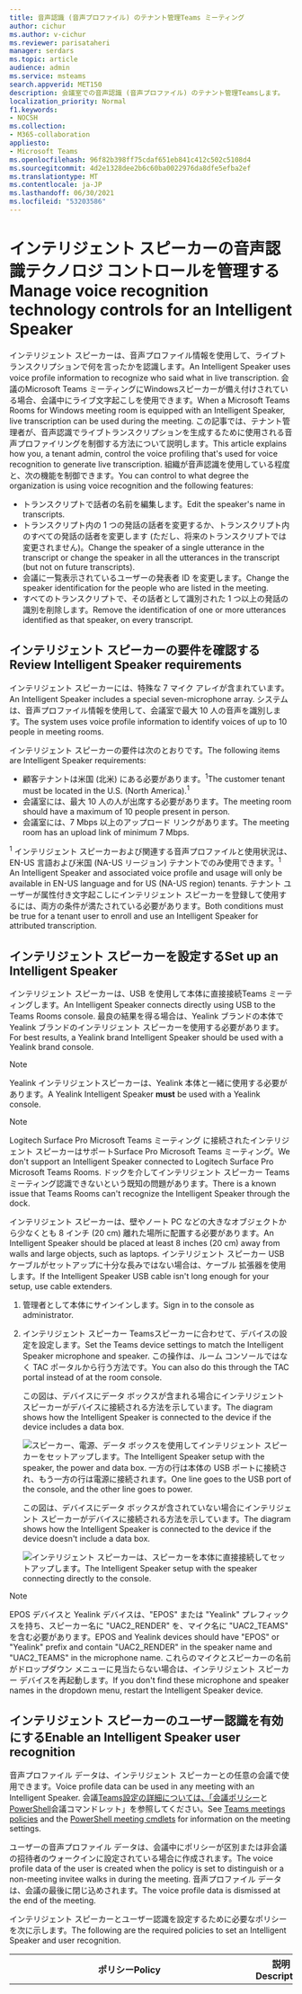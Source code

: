 ```yaml
---
title: 音声認識 (音声プロファイル) のテナント管理Teams ミーティング
author: cichur
ms.author: v-cichur
ms.reviewer: parisataheri
manager: serdars
ms.topic: article
audience: admin
ms.service: msteams
search.appverid: MET150
description: 会議室での音声認識 (音声プロファイル) のテナント管理Teamsします。
localization_priority: Normal
f1.keywords:
- NOCSH
ms.collection:
- M365-collaboration
appliesto:
- Microsoft Teams
ms.openlocfilehash: 96f82b398ff75cdaf651eb841c412c502c5108d4
ms.sourcegitcommit: 4d2e1328dee2b6c60ba0022976da8dfe5efba2ef
ms.translationtype: MT
ms.contentlocale: ja-JP
ms.lasthandoff: 06/30/2021
ms.locfileid: "53203586"
---
```

# <a name="manage-voice-recognition-technology-controls-for-an-intelligent-speaker"></a><span data-ttu-id="3d80e-103">インテリジェント スピーカーの音声認識テクノロジ コントロールを管理する</span><span class="sxs-lookup"><span data-stu-id="3d80e-103">Manage voice recognition technology controls for an Intelligent Speaker</span></span>

<span data-ttu-id="3d80e-104">インテリジェント スピーカーは、音声プロファイル情報を使用して、ライブトランスクリプションで何を言ったかを認識します。</span><span class="sxs-lookup"><span data-stu-id="3d80e-104">An Intelligent Speaker uses voice profile information to recognize who said what in live transcription.</span></span> <span data-ttu-id="3d80e-105">会議のMicrosoft Teams ミーティングにWindowsスピーカーが備え付けされている場合、会議中にライブ文字起こしを使用できます。</span><span class="sxs-lookup"><span data-stu-id="3d80e-105">When a Microsoft Teams Rooms for Windows meeting room is equipped with an Intelligent Speaker, live transcription can be used during the meeting.</span></span> <span data-ttu-id="3d80e-106">この記事では、テナント管理者が、音声認識でライブトランスクリプションを生成するために使用される音声プロファイリングを制御する方法について説明します。</span><span class="sxs-lookup"><span data-stu-id="3d80e-106">This article explains how you, a tenant admin, control the voice profiling that's used for voice recognition to generate live transcription.</span></span> <span data-ttu-id="3d80e-107">組織が音声認識を使用している程度と、次の機能を制御できます。</span><span class="sxs-lookup"><span data-stu-id="3d80e-107">You can control to what degree the organization is using voice recognition and the following features:</span></span>

- <span data-ttu-id="3d80e-108">トランスクリプトで話者の名前を編集します。</span><span class="sxs-lookup"><span data-stu-id="3d80e-108">Edit the speaker's name in transcripts.</span></span>
- <span data-ttu-id="3d80e-109">トランスクリプト内の 1 つの発話の話者を変更するか、トランスクリプト内のすべての発話の話者を変更します (ただし、将来のトランスクリプトでは変更されません)。</span><span class="sxs-lookup"><span data-stu-id="3d80e-109">Change the speaker of a single utterance in the transcript or change the speaker in all the utterances in the transcript (but not on future transcripts).</span></span>
- <span data-ttu-id="3d80e-110">会議に一覧表示されているユーザーの発表者 ID を変更します。</span><span class="sxs-lookup"><span data-stu-id="3d80e-110">Change the speaker identification for the people who are listed in the meeting.</span></span>
- <span data-ttu-id="3d80e-111">すべてのトランスクリプトで、その話者として識別された 1 つ以上の発話の識別を削除します。</span><span class="sxs-lookup"><span data-stu-id="3d80e-111">Remove the identification of one or more utterances identified as that speaker, on every transcript.</span></span>

## <a name="review-intelligent-speaker-requirements"></a><span data-ttu-id="3d80e-112">インテリジェント スピーカーの要件を確認する</span><span class="sxs-lookup"><span data-stu-id="3d80e-112">Review Intelligent Speaker requirements</span></span>

<span data-ttu-id="3d80e-113">インテリジェント スピーカーには、特殊な 7 マイク アレイが含まれています。</span><span class="sxs-lookup"><span data-stu-id="3d80e-113">An Intelligent Speaker includes a special seven-microphone array.</span></span> <span data-ttu-id="3d80e-114">システムは、音声プロファイル情報を使用して、会議室で最大 10 人の音声を識別します。</span><span class="sxs-lookup"><span data-stu-id="3d80e-114">The system uses voice profile information to identify voices of up to 10 people in meeting rooms.</span></span>

<span data-ttu-id="3d80e-115">インテリジェント スピーカーの要件は次のとおりです。</span><span class="sxs-lookup"><span data-stu-id="3d80e-115">The following items are Intelligent Speaker requirements:</span></span>

- <span data-ttu-id="3d80e-116">顧客テナントは米国 (北米) にある必要があります。<sup>1</sup></span><span class="sxs-lookup"><span data-stu-id="3d80e-116">The customer tenant must be located in the U.S. (North America).<sup>1</sup></span></span>
- <span data-ttu-id="3d80e-117">会議室には、最大 10 人の人が出席する必要があります。</span><span class="sxs-lookup"><span data-stu-id="3d80e-117">The meeting room should have a maximum of 10 people present in person.</span></span>
- <span data-ttu-id="3d80e-118">会議室には、7 Mbps 以上のアップロード リンクがあります。</span><span class="sxs-lookup"><span data-stu-id="3d80e-118">The meeting room has an upload link of minimum 7 Mbps.</span></span>

 <span data-ttu-id="3d80e-119"><sup>1</sup> インテリジェント スピーカーおよび関連する音声プロファイルと使用状況は、EN-US 言語および米国 (NA-US リージョン) テナントでのみ使用できます。</span><span class="sxs-lookup"><span data-stu-id="3d80e-119"><sup>1</sup> An Intelligent Speaker and associated voice profile and usage will only be available in EN-US language and for US (NA-US region) tenants.</span></span> <span data-ttu-id="3d80e-120">テナント ユーザーが属性付き文字起こしにインテリジェント スピーカーを登録して使用するには、両方の条件が満たされている必要があります。</span><span class="sxs-lookup"><span data-stu-id="3d80e-120">Both conditions must be true for a tenant user to enroll and use an Intelligent Speaker for attributed transcription.</span></span>

## <a name="set-up-an-intelligent-speaker"></a><span data-ttu-id="3d80e-121">インテリジェント スピーカーを設定する</span><span class="sxs-lookup"><span data-stu-id="3d80e-121">Set up an Intelligent Speaker</span></span>

<span data-ttu-id="3d80e-122">インテリジェント スピーカーは、USB を使用して本体に直接接続Teams ミーティングします。</span><span class="sxs-lookup"><span data-stu-id="3d80e-122">An Intelligent Speaker connects directly using USB to the Teams Rooms console.</span></span> <span data-ttu-id="3d80e-123">最良の結果を得る場合は、Yealink ブランドの本体で Yealink ブランドのインテリジェント スピーカーを使用する必要があります。</span><span class="sxs-lookup"><span data-stu-id="3d80e-123">For best results, a Yealink brand Intelligent Speaker should be used with a Yealink brand console.</span></span>

> [!NOTE]
> <span data-ttu-id="3d80e-124">Yealink インテリジェントスピーカーは、Yealink 本体と一緒に使用する必要があります。</span><span class="sxs-lookup"><span data-stu-id="3d80e-124">A Yealink Intelligent Speaker **must** be used with a Yealink console.</span></span>

> [!NOTE]
> <span data-ttu-id="3d80e-125">Logitech Surface Pro Microsoft Teams ミーティング に接続されたインテリジェント スピーカーはサポートSurface Pro Microsoft Teams ミーティング。</span><span class="sxs-lookup"><span data-stu-id="3d80e-125">We don't support an Intelligent Speaker connected to Logitech Surface Pro Microsoft Teams Rooms.</span></span> <span data-ttu-id="3d80e-126">ドックを介してインテリジェント スピーカー Teams ミーティング認識できないという既知の問題があります。</span><span class="sxs-lookup"><span data-stu-id="3d80e-126">There is a known issue that Teams Rooms can't recognize the Intelligent Speaker through the dock.</span></span>

<span data-ttu-id="3d80e-127">インテリジェント スピーカーは、壁やノート PC などの大きなオブジェクトから少なくとも 8 インチ (20 cm) 離れた場所に配置する必要があります。</span><span class="sxs-lookup"><span data-stu-id="3d80e-127">An Intelligent Speaker should be placed at least 8 inches (20 cm) away from walls and large objects, such as laptops.</span></span> <span data-ttu-id="3d80e-128">インテリジェント スピーカー USB ケーブルがセットアップに十分な長みではない場合は、ケーブル 拡張器を使用します。</span><span class="sxs-lookup"><span data-stu-id="3d80e-128">If the Intelligent Speaker USB cable isn't long enough for your setup, use cable extenders.</span></span>

1. <span data-ttu-id="3d80e-129">管理者として本体にサインインします。</span><span class="sxs-lookup"><span data-stu-id="3d80e-129">Sign in to the console as administrator.</span></span>
2. <span data-ttu-id="3d80e-130">インテリジェント スピーカー Teamsスピーカーに合わせて、デバイスの設定を設定します。</span><span class="sxs-lookup"><span data-stu-id="3d80e-130">Set the Teams device settings to match the Intelligent Speaker microphone and speaker.</span></span>
   <span data-ttu-id="3d80e-131">この操作は、ルーム コンソールではなく TAC ポータルから行う方法です。</span><span class="sxs-lookup"><span data-stu-id="3d80e-131">You can also do this through the TAC portal instead of at the room console.</span></span>

   <span data-ttu-id="3d80e-132">この図は、デバイスにデータ ボックスが含まれる場合にインテリジェント スピーカーがデバイスに接続される方法を示しています。</span><span class="sxs-lookup"><span data-stu-id="3d80e-132">The diagram shows how the Intelligent Speaker is connected to the device if the device includes a data box.</span></span>

   ![<span data-ttu-id="3d80e-133">スピーカー、電源、データ ボックスを使用してインテリジェント スピーカーをセットアップします。</span><span class="sxs-lookup"><span data-stu-id="3d80e-133">The Intelligent Speaker setup with the speaker, the power and data box.</span></span> <span data-ttu-id="3d80e-134">一方の行は本体の USB ポートに接続され、もう一方の行は電源に接続されます。</span><span class="sxs-lookup"><span data-stu-id="3d80e-134">One line goes to the USB port of the console, and the other line goes to power.</span></span> ](../media/intelligent-speakers1.png)

   <span data-ttu-id="3d80e-135">この図は、デバイスにデータ ボックスが含されていない場合にインテリジェント スピーカーがデバイスに接続される方法を示しています。</span><span class="sxs-lookup"><span data-stu-id="3d80e-135">The diagram shows how the Intelligent Speaker is connected to the device if the device doesn't include a data box.</span></span>

   ![<span data-ttu-id="3d80e-136">インテリジェント スピーカーは、スピーカーを本体に直接接続してセットアップします。</span><span class="sxs-lookup"><span data-stu-id="3d80e-136">The Intelligent Speaker setup with the speaker connecting directly to the console.</span></span> ](../media/intelligent-speakers2.png)

> [!Note]
> <span data-ttu-id="3d80e-137">EPOS デバイスと Yealink デバイスは、"EPOS" または "Yealink" プレフィックスを持ち、スピーカー名に "UAC2_RENDER" を、マイク名に "UAC2_TEAMS" を含む必要があります。</span><span class="sxs-lookup"><span data-stu-id="3d80e-137">EPOS and Yealink devices should have "EPOS" or "Yealink" prefix and contain "UAC2_RENDER" in the speaker name and "UAC2_TEAMS" in the microphone name.</span></span> <span data-ttu-id="3d80e-138">これらのマイクとスピーカーの名前がドロップダウン メニューに見当たらない場合は、インテリジェント スピーカー デバイスを再起動します。</span><span class="sxs-lookup"><span data-stu-id="3d80e-138">If you don't find these microphone and speaker names in the dropdown menu, restart the Intelligent Speaker device.</span></span>

## <a name="enable-an-intelligent-speaker-user-recognition"></a><span data-ttu-id="3d80e-139">インテリジェント スピーカーのユーザー認識を有効にする</span><span class="sxs-lookup"><span data-stu-id="3d80e-139">Enable an Intelligent Speaker user recognition</span></span>

<span data-ttu-id="3d80e-140">音声プロファイル データは、インテリジェント スピーカーとの任意の会議で使用できます。</span><span class="sxs-lookup"><span data-stu-id="3d80e-140">Voice profile data can be used in any meeting with an Intelligent Speaker.</span></span> <span data-ttu-id="3d80e-141">会議[Teams設定の詳細については、「会議ポリシー](../meeting-policies-in-teams.md#allow-transcription)と[PowerShell](/powershell/module/skype/set-csteamsmeetingpolicy?view=skype-ps)会議コマンドレット」を参照してください。</span><span class="sxs-lookup"><span data-stu-id="3d80e-141">See [Teams meetings policies](../meeting-policies-in-teams.md#allow-transcription) and the [PowerShell meeting cmdlets](/powershell/module/skype/set-csteamsmeetingpolicy?view=skype-ps) for information on the meeting settings.</span></span>

<span data-ttu-id="3d80e-142">ユーザーの音声プロファイル データは、会議中にポリシーが区別または非会議の招待者のウォークインに設定されている場合に作成されます。</span><span class="sxs-lookup"><span data-stu-id="3d80e-142">The voice profile data of the user is created when the policy is set to distinguish or a non-meeting invitee walks in during the meeting.</span></span> <span data-ttu-id="3d80e-143">音声プロファイル データは、会議の最後に閉じ込めされます。</span><span class="sxs-lookup"><span data-stu-id="3d80e-143">The voice profile data is dismissed at the end of the meeting.</span></span>

<span data-ttu-id="3d80e-144">インテリジェント スピーカーとユーザー認識を設定するために必要なポリシーを次に示します。</span><span class="sxs-lookup"><span data-stu-id="3d80e-144">The following are the required policies to set an Intelligent Speaker and user recognition.</span></span>

|<span data-ttu-id="3d80e-145">ポリシー</span><span class="sxs-lookup"><span data-stu-id="3d80e-145">Policy</span></span>|<span data-ttu-id="3d80e-146">説明</span><span class="sxs-lookup"><span data-stu-id="3d80e-146">Description</span></span>|<span data-ttu-id="3d80e-147">値と動作</span><span class="sxs-lookup"><span data-stu-id="3d80e-147">Values and Behavior</span></span>|
|-|-|-|
|<span data-ttu-id="3d80e-148">enrollUserOverride</span><span class="sxs-lookup"><span data-stu-id="3d80e-148">enrollUserOverride</span></span>|<span data-ttu-id="3d80e-149">を使用して、テナントの音声プロファイルキャプチャまたは登録Teams設定を行います。</span><span class="sxs-lookup"><span data-stu-id="3d80e-149">Use to set voice profile capture, or enrollment, in Teams settings for a tenant.</span></span> |<span data-ttu-id="3d80e-150">**無効**</span><span class="sxs-lookup"><span data-stu-id="3d80e-150">**Disabled**</span></span><br><ul><li> <span data-ttu-id="3d80e-151">登録したことがないユーザーは、表示、登録、または再登録を行う必要があります。</span><span class="sxs-lookup"><span data-stu-id="3d80e-151">Users who have never enrolled can't view, enroll, or re-enroll.</span></span><li><span data-ttu-id="3d80e-152">登録フローへのエントリ ポイントは非表示になります。</span><span class="sxs-lookup"><span data-stu-id="3d80e-152">The entry point to the enrollment flow will be hidden.</span></span><li><span data-ttu-id="3d80e-153">ユーザーが登録ページへのリンクを選択すると、組織でこの機能が有効になっていないというメッセージが表示されます。</span><span class="sxs-lookup"><span data-stu-id="3d80e-153">If users select a link to the enrollment page, they'll see a message that states this feature isn't enabled for their organization.</span></span>  <li><span data-ttu-id="3d80e-154">登録したユーザーは、ユーザー設定で自分の音声プロファイルを表示およびTeamsできます。</span><span class="sxs-lookup"><span data-stu-id="3d80e-154">Users who have enrolled can view and remove their voice profile in the Teams settings.</span></span> <span data-ttu-id="3d80e-155">音声プロファイルを削除すると、登録フローを表示、アクセス、または完了する機能は使用できます。</span><span class="sxs-lookup"><span data-stu-id="3d80e-155">Once they remove their voice profile, they won't be able to view, access, or complete the enrollment flow.</span></span></li></ul><br><span data-ttu-id="3d80e-156">**有効**</span><span class="sxs-lookup"><span data-stu-id="3d80e-156">**Enabled**</span></span><br><ul><li> <span data-ttu-id="3d80e-157">ユーザーは登録フローを表示、アクセス、完了できます。</span><span class="sxs-lookup"><span data-stu-id="3d80e-157">Users can view, access, and complete the enrollment flow.</span></span><li><span data-ttu-id="3d80e-158">エントリ ポイントは、[認識] タブTeams設定ページに **表示** されます。</span><span class="sxs-lookup"><span data-stu-id="3d80e-158">The entry point will show on Teams settings page under the **Recognition** tab.</span></span></li></ul>|
|<span data-ttu-id="3d80e-159">roomAttributeUserOverride</span><span class="sxs-lookup"><span data-stu-id="3d80e-159">roomAttributeUserOverride</span></span>|<span data-ttu-id="3d80e-160">会議室で音声ベースのユーザー ID を制御します。</span><span class="sxs-lookup"><span data-stu-id="3d80e-160">Control the voice-based user identification in meeting rooms.</span></span> <span data-ttu-id="3d80e-161">この設定は、アカウントのTeams ミーティングです。</span><span class="sxs-lookup"><span data-stu-id="3d80e-161">This setting is required for Teams Rooms accounts.</span></span>| <span data-ttu-id="3d80e-162">**オフ**</span><span class="sxs-lookup"><span data-stu-id="3d80e-162">**Off**</span></span><br><ul><li><span data-ttu-id="3d80e-163">デバイスTeams ミーティング、部屋からオーディオ ストリームを節約する帯域幅を送信しない。</span><span class="sxs-lookup"><span data-stu-id="3d80e-163">The Teams Rooms device won't send audio stream-saving bandwidth from the room.</span></span> <li><span data-ttu-id="3d80e-164">会議室のユーザーは属性付けも区別もされません。また、音声署名を取得したり使用したりすることはできません。</span><span class="sxs-lookup"><span data-stu-id="3d80e-164">Meeting room users won't be attributed or distinguished, and their voice signatures won't be retrieved or used at all.</span></span><li><span data-ttu-id="3d80e-165">会議室のユーザーは不明です。</span><span class="sxs-lookup"><span data-stu-id="3d80e-165">Meeting room users are unknown.</span></span></li></ul> <br><span data-ttu-id="3d80e-166">**属性**</span><span class="sxs-lookup"><span data-stu-id="3d80e-166">**Attribute**</span></span><br><ul><li><span data-ttu-id="3d80e-167">ルームユーザーは、登録状態に基づいて属性付けされます。</span><span class="sxs-lookup"><span data-stu-id="3d80e-167">Rooms users will be attributed based on their enrollment status.</span></span><li><span data-ttu-id="3d80e-168">登録されているユーザーは、文字起こしに自分の名前で表示されます。</span><span class="sxs-lookup"><span data-stu-id="3d80e-168">Users who are enrolled are shown with their name in the transcription.</span></span>  <li><span data-ttu-id="3d80e-169">登録されていないユーザーは、Speaker n として表示されます。</span><span class="sxs-lookup"><span data-stu-id="3d80e-169">Users who aren't enrolled show as Speaker n.</span></span><li><span data-ttu-id="3d80e-170">デバイスTeams ミーティング、部屋から 7 つのオーディオ ストリームを送信します。</span><span class="sxs-lookup"><span data-stu-id="3d80e-170">The Teams Rooms device will send seven audio streams from the room.</span></span></ul> <br><span data-ttu-id="3d80e-171">**識別**</span><span class="sxs-lookup"><span data-stu-id="3d80e-171">**Distinguish**</span></span><br> <span data-ttu-id="3d80e-172">*この設定は、後日使用できます。*</span><span class="sxs-lookup"><span data-stu-id="3d80e-172">*This setting will be available at a later date.*</span></span>|
|<span data-ttu-id="3d80e-173">AllowTranscription</span><span class="sxs-lookup"><span data-stu-id="3d80e-173">AllowTranscription</span></span>|<span data-ttu-id="3d80e-174">ユーザー アカウントと会議室アカウントTeams必要です。</span><span class="sxs-lookup"><span data-stu-id="3d80e-174">Required for user and Teams rooms accounts.</span></span>|<span data-ttu-id="3d80e-175">**True** と **False**</span><span class="sxs-lookup"><span data-stu-id="3d80e-175">**True** and **False**</span></span>|
||||

<span data-ttu-id="3d80e-176">[Teamsセンターで、[文字起こしを許可する **] ポリシーを設定** します。</span><span class="sxs-lookup"><span data-stu-id="3d80e-176">In the Teams admin center, set the **Allow transcription** policy.</span></span> <span data-ttu-id="3d80e-177">設定既定 **ではオフ** になっています。</span><span class="sxs-lookup"><span data-stu-id="3d80e-177">Settings are **Off** by default.</span></span>

![[会議ポリシー] が強調表示され、[文字起こしを許可する] が選択されている管理センター](../media/allow-transcription1.png)

## <a name="frequently-asked-questions-faq"></a><span data-ttu-id="3d80e-179">よく寄せられる質問 (FAQ)</span><span class="sxs-lookup"><span data-stu-id="3d80e-179">Frequently asked questions (FAQ)</span></span>

<span data-ttu-id="3d80e-180">**音声プロファイル データはどこに保存されますか。**</span><span class="sxs-lookup"><span data-stu-id="3d80e-180">**Where is the voice profile data stored?**</span></span>

<span data-ttu-id="3d80e-181">音声プロファイル データは、ユーザー コンテンツOffice 365クラウドに格納されます。</span><span class="sxs-lookup"><span data-stu-id="3d80e-181">Voice profile data is stored in Office 365 cloud with user content.</span></span>

<span data-ttu-id="3d80e-182">**リテンション期間のタイムラインとポリシーは何ですか?**</span><span class="sxs-lookup"><span data-stu-id="3d80e-182">**What is the retention timeline and policy?**</span></span>

<span data-ttu-id="3d80e-183">一般的なリテンション期間ポリシーについては、「データリテンション期間の概要 [」を参照してください](/compliance/assurance/assurance-data-retention-deletion-and-destruction-overview)。</span><span class="sxs-lookup"><span data-stu-id="3d80e-183">General retention policy is stated in the [Data retention overview](/compliance/assurance/assurance-data-retention-deletion-and-destruction-overview).</span></span> <span data-ttu-id="3d80e-184">さらに、ユーザーの音声プロファイル データは、その 3 年間のインテリジェント スピーカーとの会議にユーザーが招待されていない場合、3 年後に削除されます。</span><span class="sxs-lookup"><span data-stu-id="3d80e-184">In addition, a user's voice profile data will be deleted after 3 years  if the user isn't invited to any meetings with an Intelligent Speaker within that 3-year period.</span></span> <span data-ttu-id="3d80e-185">既存の従業員の会議では、データは使用されません。</span><span class="sxs-lookup"><span data-stu-id="3d80e-185">Data isn't used in any meetings for existing employees.</span></span> <span data-ttu-id="3d80e-186">従業員が会社を離した場合、音声プロファイル データはユーザー コンテンツと見なされ、データ保持の概要 に記載されている Office 365 データ保持ポリシーに従って処理[されます](/compliance/assurance/assurance-data-retention-deletion-and-destruction-overview)。</span><span class="sxs-lookup"><span data-stu-id="3d80e-186">If an employee has left the company, voice profile data is considered user content and is treated as such per Office 365 data retention policy described in the [Data retention overview](/compliance/assurance/assurance-data-retention-deletion-and-destruction-overview).</span></span>

<span data-ttu-id="3d80e-187">**音声プロファイル データは、複数のネットワークでMicrosoft サービス。**</span><span class="sxs-lookup"><span data-stu-id="3d80e-187">**Is voice profile data used across Microsoft services?**</span></span>

<span data-ttu-id="3d80e-188">いいえ。音声プロファイル データは、ユーザーが同意した目的でのみ使用されます。</span><span class="sxs-lookup"><span data-stu-id="3d80e-188">No, voice profile data is only used for the purpose for which the user has provided consent.</span></span> <span data-ttu-id="3d80e-189">Microsoft では、音声プロファイル データは、音声認識シナリオ以外Teams使用しません。</span><span class="sxs-lookup"><span data-stu-id="3d80e-189">Microsoft will not use the voice profile data except within Teams voice recognition scenarios.</span></span>

<span data-ttu-id="3d80e-190">たとえば、次のような状況では、Microsoft はデータを使用しません。</span><span class="sxs-lookup"><span data-stu-id="3d80e-190">For example, Microsoft won't use the data in the following situations:</span></span>

<span data-ttu-id="3d80e-191">**音声プロファイル データは、別の組織の会議に参加するときに使用されますか?**</span><span class="sxs-lookup"><span data-stu-id="3d80e-191">**Is my voice profile data used when I join a meeting in another organization?**</span></span>

<span data-ttu-id="3d80e-192">組織内のユーザーが開催した会議でのみ使用できます。</span><span class="sxs-lookup"><span data-stu-id="3d80e-192">No only in meetings organized by a user in your organization.</span></span>

<span data-ttu-id="3d80e-193">**音声プロファイルをエクスポートする方法**</span><span class="sxs-lookup"><span data-stu-id="3d80e-193">**How can I export my voice profile?**</span></span>

<span data-ttu-id="3d80e-194">IT 管理者は、いつでもオーディオ データをエクスポートできます。</span><span class="sxs-lookup"><span data-stu-id="3d80e-194">Your IT admin can export your audio data at any time.</span></span>

## <a name="related-topics"></a><span data-ttu-id="3d80e-195">関連トピック</span><span class="sxs-lookup"><span data-stu-id="3d80e-195">Related topics</span></span>

[<span data-ttu-id="3d80e-196">サポート記事: インテリジェント スピーカーを使用して部屋の参加者を識別する </span><span class="sxs-lookup"><span data-stu-id="3d80e-196">Support article: Use Intelligent Speakers to Identify in-room participants </span></span>](https://support.microsoft.com/office/use-teams-intelligent-speakers-to-identify-in-room-participants-in-meeting-transcription-a075d6c0-30b3-44b9-b218-556a87fadc00)
